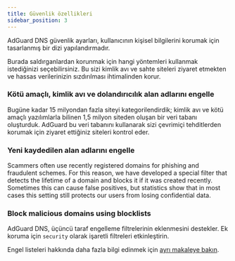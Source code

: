 ```yaml
---
title: Güvenlik özellikleri
sidebar_position: 3
---
```


AdGuard DNS güvenlik ayarları, kullanıcının kişisel bilgilerini korumak için tasarlanmış bir dizi yapılandırmadır.

Burada saldırganlardan korunmak için hangi yöntemleri kullanmak istediğinizi seçebilirsiniz. Bu sizi kimlik avı ve sahte siteleri ziyaret etmekten ve hassas verilerinizin sızdırılması ihtimalinden korur.

### Kötü amaçlı, kimlik avı ve dolandırıcılık alan adlarını engelle

Bugüne kadar 15 milyondan fazla siteyi kategorilendirdik; kimlik avı ve kötü amaçlı yazılımlarla bilinen 1,5 milyon siteden oluşan bir veri tabanı oluşturduk. AdGuard bu veri tabanını kullanarak sizi çevrimiçi tehditlerden korumak için ziyaret ettiğiniz siteleri kontrol eder.

### Yeni kaydedilen alan adlarını engelle

Scammers often use recently registered domains for phishing and fraudulent schemes. For this reason, we have developed a special filter that detects the lifetime of a domain and blocks it if it was created recently.
Sometimes this can cause false positives, but statistics show that in most cases this setting still protects our users from losing confidential data.

### Block malicious domains using blocklists

AdGuard DNS, üçüncü taraf engelleme filtrelerinin eklenmesini destekler.
Ek koruma için `security` olarak işaretli filtreleri etkinleştirin.

Engel listeleri hakkında daha fazla bilgi edinmek için [ayrı makaleye bakın](/private-dns/setting-up-filtering/blocklists.md).
